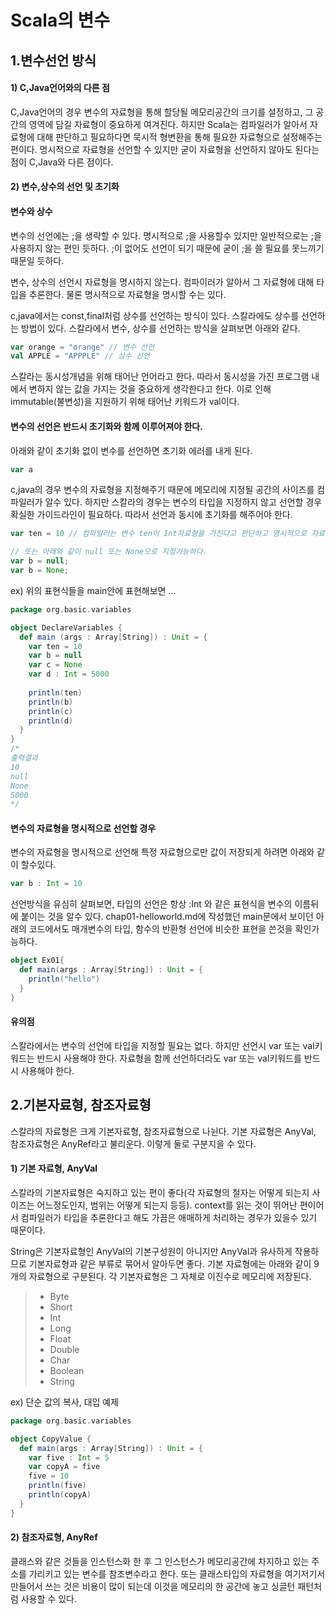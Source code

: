 # Scala의 변수
## 1.변수선언 방식
#### 1) C,Java언어와의 다른 점
C,Java언어의 경우 변수의 자료형을 통해 할당될 메모리공간의 크기를 설정하고, 그 공간의 영역에 담길 자료형이 중요하게 여겨진다. 하지만 Scala는 컴파일러가 알아서 자료형에 대해 판단하고 필요하다면 묵시적 형변환을 통해 필요한 자료형으로 설정해주는 편이다. 명시적으로 자료형을 선언할 수 있지만 굳이 자료형을 선언하지 않아도 된다는 점이 C,Java와 다른 점이다.  

#### 2) 변수,상수의 선언 및 초기화
#### 변수와 상수
변수의 선언에는 ;을 생략할 수 있다. 명시적으로 ;을 사용할수 있지만 일반적으로는 ;을 사용하지 않는 편인 듯하다. ;이 없어도 선언이 되기 때문에 굳이 ;을 쓸 필요를 못느끼기 때문일 듯하다.  

변수, 상수의 선언시 자료형을 명시하지 않는다. 컴파이러가 알아서 그 자료형에 대해 타입을 추론한다. 물론 명시적으로 자료형을 명시할 수는 있다.

c,java에서는 const,final처럼 상수를 선언하는 방식이 있다. 스칼라에도 상수를 선언하는 방법이 있다. 스칼라에서 변수, 상수를 선언하는 방식을 살펴보면 아래와 같다.  

```scala
var orange = "orange" // 변수 선언
val APPLE = "APPPLE" // 상수 선언
```

스칼라는 동시성개념을 위해 태어난 언어라고 한다. 따라서 동시성을 가진 프로그램 내에서 변하지 않는 값을 가지는 것을 중요하게 생각한다고 한다. 이로 인해 immutable(불변성)을 지원하기 위해 태어난 키워드가 val이다.  

#### 변수의 선언은 반드시 초기화와 함께 이루어져야 한다.
아래와 같이 초기화 없이 변수를 선언하면 초기화 에러를 내게 된다.  
```scala
var a
```

c,java의 경우 변수의 자료형을 지정해주기 때문에 메모리에 지정될 공간의 사이즈를 컴파일러가 알수 있다. 하지만 스칼라의 경우는 변수의 타입을 지정하지 않고 선언할 경우 확실한 가이드라인이 필요하다. 따라서 선언과 동시에 초기화를 해주어야 한다.  

```scala
var ten = 10 // 컴파일러는 변수 ten이 Int자료형을 가진다고 판단하고 명시적으로 자료형을 지정하지 않아도 Int로 인식한다.

// 또는 아래와 같이 null 또는 None으로 지정가능하다.
var b = null;
var b = None;
```

ex) 위의 표현식들을 main안에 표현해보면 ...   
```scala
package org.basic.variables

object DeclareVariables {
  def main (args : Array[String]) : Unit = {
    var ten = 10
    var b = null
    var c = None
    var d : Int = 5000
    
    println(ten)
    println(b)
    println(c)
    println(d)
  }
}
/*
출력결과
10
null
None
5000
*/
```

  
#### 변수의 자료형을 명시적으로 선언할 경우
변수의 자료형을 명시적으로 선언해 특정 자료형으로만 값이 저장되게 하려면 아래와 같이 할수있다.  

```scala
var b : Int = 10
```
선언방식을 유심히 살펴보면, 타입의 선언은 항상 :Int 와 같은 표현식을 변수의 이름뒤에 붙이는 것을 알수 있다. chap01-helloworld.md에 작성했던 main문에서 보이던 아래의 코드에서도 매개변수의 타입, 함수의 반환형 선언에 비슷한 표현을 쓴것을 확인가능하다.  

```scala
object Ex01{
  def main(args : Array[String]) : Unit = {
    println("hello")
  }
}
```

#### 유의점
스칼라에서는 변수의 선언에 타입을 지정할 필요는 없다. 하지만 선언시 var 또는 val키워드는 반드시 사용해야 한다. 자료형을 함께 선언하더라도 var 또는 val키워드를 반드시 사용해야 한다.  

## 2.기본자료형, 참조자료형
스칼라의 자료형은 크게 기본자료형, 참조자료형으로 나뉜다. 기본 자료형은 AnyVal, 참조자료형은 AnyRef라고 불리운다. 이렇게 둘로 구분지을 수 있다.  

#### 1) 기본 자료형, AnyVal
스칼라의 기본자료형은 숙지하고 있는 편이 좋다(각 자료형의 철자는 어떻게 되는지 사이즈는 어느정도인지, 범위는 어떻게 되는지 등등). context를 읽는 것이 뛰어난 편이어서 컴파일러가 타입을 추론한다고 해도 가끔은 애매하게 처리하는 경우가 있을수 있기 때문이다.  

String은 기본자료형인 AnyVal의 기본구성원이 아니지만 AnyVal과 유사하게 작용하므로 기본자료형과 같은 부류로 묶어서 알아두면 좋다. 기본 자료형에는 아래와 같이 9개의 자료형으로 구분된다. 각 기본자료형은 그 자체로 이진수로 메모리에 저장된다.  

> * Byte
> * Short
> * Int
> * Long
> * Float
> * Double
> * Char
> * Boolean
> * String

ex) 단순 값의 복사, 대입 예제
```scala
package org.basic.variables

object CopyValue {
  def main(args : Array[String]) : Unit = {
    var five : Int = 5
    var copyA = five
    five = 10
    println(five)
    println(copyA)
  }
}
```

#### 2) 참조자료형, AnyRef  
클래스와 같은 것들을 인스턴스화 한 후 그 인스턴스가 메모리공간에 차지하고 있는 주소를 가리키고 있는 변수를 참조변수라고 한다. 또는 클래스타입의 자료형을 여기저기서 만들어서 쓰는 것은 비용이 많이 되는데 이것을 메모리의 한 공간에 놓고 싱글턴 패턴처럼 사용할 수 있다.






